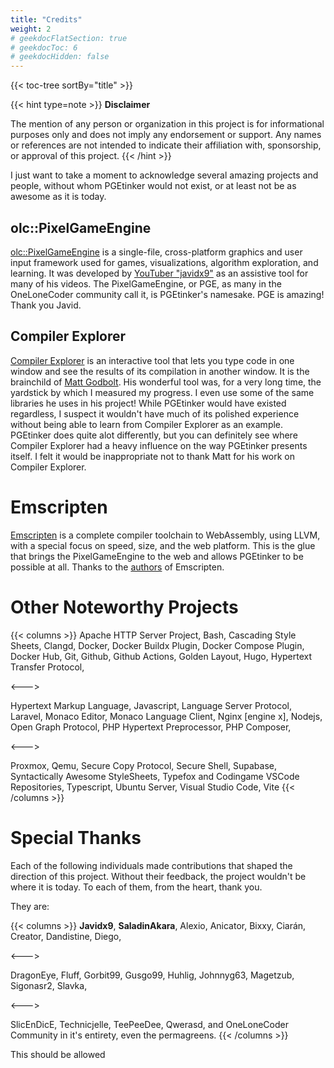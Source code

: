 ```yaml
---
title: "Credits"
weight: 2
# geekdocFlatSection: true
# geekdocToc: 6
# geekdocHidden: false
---
```


{{< toc-tree sortBy="title" >}}

{{< hint type=note >}}
**Disclaimer**

The mention of any person or organization in this project is for informational
purposes only and does not imply any endorsement or support. Any names or
references are not intended to indicate their affiliation with, sponsorship,
or approval of this project.
{{< /hint >}}

I just want to take a moment to acknowledge several amazing projects and people,
without whom PGEtinker would not exist, or at least not be as awesome as it is
today.

## olc::PixelGameEngine

[olc::PixelGameEngine](https://github.com/OneLoneCoder/olcPixelGameEngine) is a
single-file, cross-platform graphics and user input framework used for games,
visualizations, algorithm exploration, and learning. It was developed by [YouTuber
"javidx9"](https://youtube.com/@javidx9) as an assistive tool for many of his
videos. The PixelGameEngine, or PGE, as many in the OneLoneCoder community call it,
is PGEtinker's namesake. PGE is amazing! Thank
you Javid.

## Compiler Explorer

[Compiler Explorer](https://godbolt.org) is an interactive tool that lets you
type code in one window and see the results of its compilation in another window.
It is the brainchild of [Matt Godbolt](https://xania.org/MattGodbolt). His wonderful
tool was, for a very long time, the yardstick by which I measured my progress. I even
use some of the same libraries he uses in his project! While PGEtinker would have
existed regardless, I suspect it wouldn't have much of its polished experience
without being able to learn from Compiler Explorer as an example. PGEtinker
does quite alot differently, but you can definitely see where Compiler Explorer
had a heavy influence on the way PGEtinker presents itself. I felt it would be
inappropriate not to thank Matt for his work on Compiler Explorer.

# Emscripten

[Emscripten](https://emscripten.org) is a complete compiler toolchain to
WebAssembly, using LLVM, with a special focus on speed, size, and the web
platform. This is the glue that brings the PixelGameEngine to the web and
allows PGEtinker to be possible at all. Thanks to the
[authors](https://emscripten.org/docs/contributing/AUTHORS.html#emscripten-authors)
of Emscripten.

# Other Noteworthy Projects



{{< columns >}}
Apache HTTP Server Project,
Bash,
Cascading Style Sheets,
Clangd,
Docker,
Docker Buildx Plugin,
Docker Compose Plugin,
Docker Hub,
Git,
Github,
Github Actions,
Golden Layout,
Hugo,
Hypertext Transfer Protocol,

<--->

Hypertext Markup Language,
Javascript,
Language Server Protocol,
Laravel,
Monaco Editor,
Monaco Language Client,
Nginx [engine x],
Nodejs,
Open Graph Protocol,
PHP Hypertext Preprocessor,
PHP Composer,

<--->

Proxmox,
Qemu,
Secure Copy Protocol,
Secure Shell,
Supabase,
Syntactically Awesome StyleSheets,
Typefox and Codingame VSCode Repositories,
Typescript,
Ubuntu Server,
Visual Studio Code,
Vite
{{< /columns >}}

# Special Thanks

Each of the following individuals made contributions that shaped the direction
of this project. Without their feedback, the project wouldn't be where it is
today. To each of them, from the heart, thank you.

They are:

{{< columns >}}
**Javidx9**,
**SaladinAkara**,
Alexio,
Anicator,
Bixxy,
Ciarán,
Creator,
Dandistine,
Diego, 

<--->

DragonEye,
Fluff,
Gorbit99,
Gusgo99,
Huhlig,
Johnnyg63,
Magetzub,
Sigonasr2,
Slavka,

<--->

SlicEnDicE,
Technicjelle,
TeePeeDee,
Qwerasd,
and OneLoneCoder Community in it's entirety, even the permagreens.
{{< /columns >}}

This should be allowed
